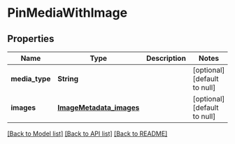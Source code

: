 # PinMediaWithImage
## Properties

| Name | Type | Description | Notes |
|------------ | ------------- | ------------- | -------------|
| **media\_type** | **String** |  | [optional] [default to null] |
| **images** | [**ImageMetadata_images**](ImageMetadata_images.md) |  | [optional] [default to null] |

[[Back to Model list]](../README.md#documentation-for-models) [[Back to API list]](../README.md#documentation-for-api-endpoints) [[Back to README]](../README.md)

